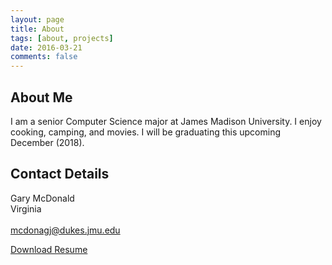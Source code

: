 ```yaml
---
layout: page
title: About
tags: [about, projects]
date: 2016-03-21
comments: false
---
```


About Me
--------

I am a senior Computer Science major at James Madison University. I enjoy cooking, camping, and movies. I will be graduating this upcoming December (2018).

Contact Details
---------------

Gary McDonald
<br />
Virginia
<br />
<br />
[mcdonagj@dukes.jmu.edu](mailto:mcdonagj@dukes.jmu.edu)

[Download Resume](/mcdonagj_s17_resume_v3.pdf)
